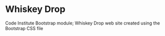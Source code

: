 
# Whiskey Drop

Code Institute Bootstrap module;  Whiskey Drop web site created using the Bootstrap CSS file
